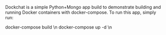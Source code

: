 Dockchat is a simple Python+Mongo app build to demonstrate building and running Docker containers with docker-compose.
To run this app, simply run:

docker-compose build \n
docker-compose up -d \n

